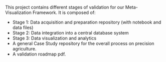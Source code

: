 This project contains different stages of validation for our Meta-Visualization Framework.
It is composed of: 
- Stage 1: Data acquisition and preparation repository (with notebook and data files)
- Stage 2: Data integration into a central database system
- Stage 3: Data visualization and analytics
- A general Case Study repository for the overall process on precision agriculture.
- A validation roadmap pdf.
